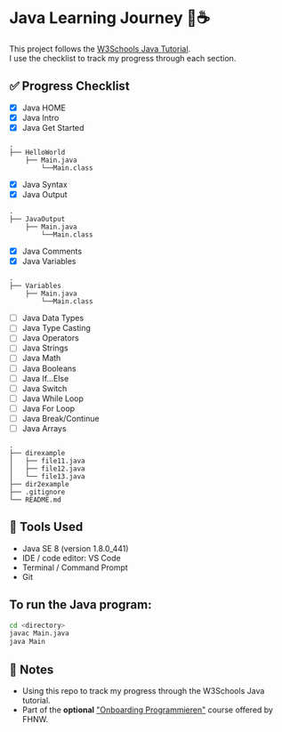 # Java Learning Journey 🧠☕  
This project follows the [W3Schools Java Tutorial](https://www.w3schools.com/java/java_getstarted.asp).  
I use the checklist to track my progress through each section.


## ✅ Progress Checklist

- [x] Java HOME
- [x] Java Intro
- [x] Java Get Started
```
.
├── HelloWorld    
    ├── Main.java
        └──Main.class
```
- [x] Java Syntax
- [x] Java Output
```
.
├── JavaOutput
    ├── Main.java
        └──Main.class
```
- [x] Java Comments
- [x] Java Variables
```
.
├── Variables
    ├── Main.java
        └──Main.class
```
- [ ] Java Data Types
- [ ] Java Type Casting
- [ ] Java Operators
- [ ] Java Strings
- [ ] Java Math
- [ ] Java Booleans
- [ ] Java If...Else
- [ ] Java Switch
- [ ] Java While Loop
- [ ] Java For Loop
- [ ] Java Break/Continue
- [ ] Java Arrays

```
.
├── direxample
│   ├── file11.java
│   ├── file12.java
│   └── file13.java
├── dir2example
├── .gitignore
└── README.md
```



## 🧰 Tools Used

- Java SE 8 (version 1.8.0_441)
- IDE / code editor: VS Code
- Terminal / Command Prompt
- Git

## To run the Java program:

```bash
cd <directory>
javac Main.java
java Main
```


## 📌 Notes

- Using this repo to track my progress through the W3Schools Java tutorial.
- Part of the **optional** ["Onboarding Programmieren"](https://www.fhnw.ch/de/studium/informatik/zulassung-anmeldung-vorbereitung/onboarding-programmieren) course offered by FHNW.